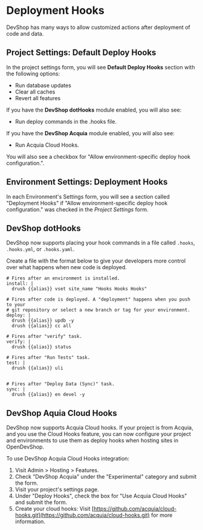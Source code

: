 # Deployment Hooks

DevShop has many ways to allow customized actions after deployment of code and data.

## Project Settings: Default Deploy Hooks

In the project settings form, you will see **Default Deploy Hooks** section with the following options:

* Run database updates
* Clear all caches
* Revert all features

If you have the **DevShop dotHooks** module enabled, you will also see:

* Run deploy commands in the .hooks file.

If you have the **DevShop Acquia** module enabled, you will also see:

* Run Acquia Cloud Hooks.

You will also see a checkbox for "Allow environment-specific deploy hook configuration.".

## Environment Settings: Deployment Hooks

In each Environment's Settings form, you will see a section called "Deployment Hooks" if "Allow environment-specific deploy hook configuration." was checked in the _Project Settings_ form.

## DevShop dotHooks

DevShop now supports placing your hook commands in a file called `.hooks`, `.hooks.yml`, or `.hooks.yaml`.

Create a file with the format below to give your developers more control over what happens when new code is deployed.

```text
# Fires after an environment is installed.
install: |
  drush {{alias}} vset site_name "Hooks Hooks Hooks"

# Fires after code is deployed. A "deployment" happens when you push to your
# git repository or select a new branch or tag for your environment.
deploy: |
  drush {{alias}} updb -y
  drush {{alias}} cc all

# Fires after "verify" task.
verify: |
  drush {{alias}} status

# Fires after "Run Tests" task.
test: |
  drush {{alias}} uli


# Fires after "Deploy Data (Sync)" task.
sync: |
  drush {{alias}} en devel -y
```

## DevShop Aquia Cloud Hooks

DevShop now supports Acquia Cloud hooks. If your project is from Acquia, and you use the Cloud Hooks feature, you can now configure your project and environments to use them as deploy hooks when hosting sites in OpenDevShop.

To use DevShop Acquia Cloud Hooks integration:

1. Visit Admin &gt; Hosting &gt; Features.
2. Check "DevShop Acquia" under the "Experimental" category and submit the form.
3. Visit your project's settings page.
4. Under "Deploy Hooks", check the box for "Use Acquia Cloud Hooks" and submit the form.
5. Create your cloud hooks: Visit [https://github.com/acquia/cloud-hooks.git](https://github.com/acquia/cloud-hooks.git) for more information.

